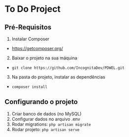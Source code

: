 # To Do Project

## Pré-Requisitos

1. Instalar Composer
  - https://getcomposer.org/
2. Baixar o projeto na sua máquina
  -  `git clone https://github.com/IncognitaDev/PDWEL.git`
3. Na pasta do projeto, instalar as dependências
  - `composer install`

## Configurando o projeto

1. Criar banco de dados (no MySQL)
2. Configurar dados no arquivo .env
3. Rodar migrations: `php artisan migrate`
4. Rodar projeto: `php artisan serve`

